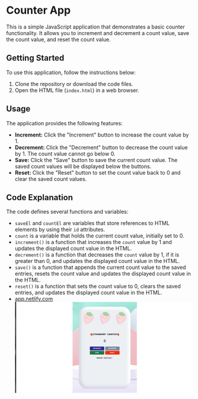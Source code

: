# Counter App

This is a simple JavaScript application that demonstrates a basic counter functionality.
It allows you to increment and decrement a count value, save the count value, and reset the count value.

## Getting Started

To use this application, follow the instructions below:

1. Clone the repository or download the code files.
2. Open the HTML file (`index.html`) in a web browser.

## Usage

The application provides the following features:

- **Increment:** Click the "Increment" button to increase the count value by 1.
- **Decrement:** Click the "Decrement" button to decrease the count value by 1. The count value cannot go below 0.
- **Save:** Click the "Save" button to save the current count value. The saved count values will be displayed below the buttons.
- **Reset:** Click the "Reset" button to set the count value back to 0 and clear the saved count values.

## Code Explanation

The code defines several functions and variables:

- `saveEl` and `countEl` are variables that store references to HTML elements by using their `id` attributes.
- `count` is a variable that holds the current count value, initially set to 0.
- `increment()` is a function that increases the `count` value by 1 and updates the displayed count value in the HTML.
- `decrement()` is a function that decreases the `count` value by 1, if it is greater than 0, and updates the displayed count value in the HTML.
- `save()` is a function that appends the current count value to the saved entries, resets the count value and updates the displayed count value in the HTML.
- `reset()` is a function that sets the count value to 0, clears the saved entries, and updates the displayed count value in the HTML.
- [app.netlify.com](https://endearing-taffy-248015.netlify.app/)
  ![Strawberry Counter App](strawberry-app-screenshot.png)
